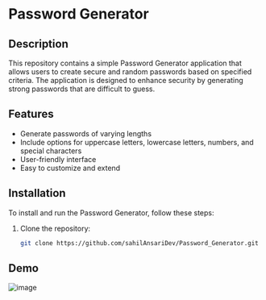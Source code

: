 # Password Generator

## Description

This repository contains a simple Password Generator application that allows users to create secure and random passwords based on specified criteria. The application is designed to enhance security by generating strong passwords that are difficult to guess.

## Features

- Generate passwords of varying lengths
- Include options for uppercase letters, lowercase letters, numbers, and special characters
- User-friendly interface
- Easy to customize and extend

## Installation

To install and run the Password Generator, follow these steps:

1. Clone the repository:
   ```bash
   git clone https://github.com/sahilAnsariDev/Password_Generator.git


## Demo
![image](https://github.com/user-attachments/assets/9538acb1-44f7-431f-90cd-7d563c7d3e37)

